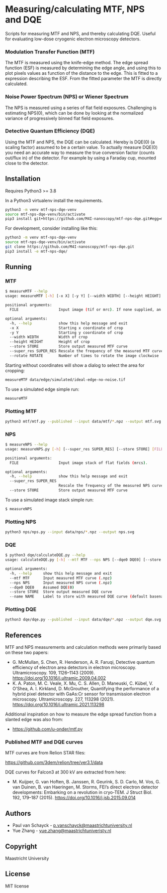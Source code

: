 # Measuring/calculating MTF, NPS and DQE

Scripts for measuring MTF and NPS, and thereby calculating DQE. Useful for 
evaluating low-dose cryogenic electron microscopy detectors.

### Modulation Transfer Function (MTF)

The MTF is measured using the knife-edge method. The edge spread function (ESF) is measured by determining the edge angle, 
and using this to plot pixels values as function of the distance to the edge. This is fitted to a expression describing 
the ESF. From the fitted parameter the MTF is directly calculated.

### Noise Power Spectrum (NPS) or Wiener Spectrum

The NPS is measured using a series of flat field exposures. Challenging is estimating NPS(0), which can be done 
by looking at the normalized variance of progressively binned flat field exposures. 

### Detective Quantum Efficiency (DQE)

Using the MTF and NPS, the DQE can be calculated. Hereby is DQE(0) (a scaling factor) assumed to be a certain value. 
To actually measure DQE(0) you need an accurate way to measure the true conversion factor (counts out/flux in) of 
the detector. For example by using a Faraday cup, mounted close to the detector.  

## Installation

Requires Python3 >= 3.8

In a Python3 virtualenv install the requirements.
```bash
python3 -m venv mtf-nps-dqe-venv
source mtf-nps-dqe-venv/bin/activate
pip3 install git+https://github.com/M4I-nanoscopy/mtf-nps-dqe.git#egg=mtf-nps-dqe
```

For development, consider installing like this:
```bash
python3 -m venv mtf-nps-dqe-venv
source mtf-nps-dqe-venv/bin/activate
git clone https://github.com/M4I-nanoscopy/mtf-nps-dqe.git
pip3 install -e mtf-nps-dqe/ 
```

## Running

### MTF
```bash
$ measureMTF --help
usage: measureMTF [-h] [-x X] [-y Y] [--width WIDTH] [--height HEIGHT] [--store STORE] [--super_res SUPER_RES] [--rotate ROTATE] [FILE]

positional arguments:
  FILE                  Input image (tif or mrc). If none supplied, an edge will be simulated

optional arguments:
  -h, --help            show this help message and exit
  -x X                  Starting x coordinate of crop
  -y Y                  Starting y coordinate of crop
  --width WIDTH         Width of crop
  --height HEIGHT       Height of crop
  --store STORE         Store output measured MTF curve
  --super_res SUPER_RES Rescale the frequency of the measured MTF curve by this factor
  --rotate ROTATE       Number of times to rotate the image clockwise
```
Starting without coordinates will show a dialog to select the area for cropping:

```bash
measureMTF data/edge/simulated/ideal-edge-no-noise.tif
```

To use a simulated edge simple run:
```bash
measureMTF
```

### Plotting MTF

```bash
python3 mtf/mtf.py --published --input data/mtf/*.npz --output mtf.svg 
```


### NPS
```bash
$ measureNPS --help
usage: measureNPS.py [-h] [--super_res SUPER_RES] [--store STORE] [FILE]

positional arguments:
  FILE                  Input image stack of flat fields (mrcs).

optional arguments:
  -h, --help            show this help message and exit
  --super_res SUPER_RES
                        Rescale the frequency of the measured NPS curve by this factor
  --store STORE         Store output measured MTF curve
```

To use a simulated image stack simple run:
```bash
$ measureNPS
```

### Plotting NPS

```bash
python3 nps/nps.py --input data/nps/*.npz --output nps.svg 
```

### DQE
```bash
$ python3 dqe/calculateDQE.py --help
usage: calculateDQE.py [-h] --mtf MTF --nps NPS [--dqe0 DQE0] [--store STORE] [--name NAME]

optional arguments:
  -h, --help     show this help message and exit
  --mtf MTF      Input measured MTF curve (.npz)
  --nps NPS      Input measured NPS curve (.npz)
  --dqe0 DQE0    Assumed DQE(0)
  --store STORE  Store output measured DQE curve
  --name NAME    Label to store with measured DQE curve (default basename of file)
```

### Plotting DQE

```bash
python3 dqe/dqe.py --published --input data/dqe/*.npz --output dqe.svg 
```

## References

MTF and NPS measurements and calculation methods were primarily based on these two papers:

* G. McMullan, S. Chen, R. Henderson, A. R. Faruqi, Detective quantum efficiency of electron area detectors in electron microscopy. Ultramicroscopy. 109, 1126–1143 (2009). https://doi.org/10.1016/j.ultramic.2009.04.002
* K. A. Paton, M. C. Veale, X. Mu, C. S. Allen, D. Maneuski, C. Kübel, V. O’Shea, A. I. Kirkland, D. McGrouther, Quantifying the performance of a hybrid pixel detector with GaAs:Cr sensor for transmission electron microscopy. Ultramicroscopy. 227, 113298 (2021). https://doi.org/10.1016/j.ultramic.2021.113298

Additional inspiration on how to measure the edge spread function from a slanted edge was also from:

* https://github.com/u-onder/mtf.py

### Published MTF and DQE curves

MTF curves are from Relion STAR files:

https://github.com/3dem/relion/tree/ver3.1/data

DQE curves for Falcon3 at 300 kV are extracted from here:

* M. Kuijper, G. van Hoften, B. Janssen, R. Geurink, S. D. Carlo, M. Vos, G. van Duinen, B. van Haeringen, M. Storms, FEI’s direct electron detector developments: Embarking on a revolution in cryo-TEM. J Struct Biol. 192, 179–187 (2015). https://doi.org/10.1016/j.jsb.2015.09.014

## Authors

* Paul van Schayck - p.vanschayck@maastrichtuniversity.nl
* Yue Zhang - yue.zhang@maastrichtuniveristy.nl

## Copyright

Maastricht University

## License

MIT license